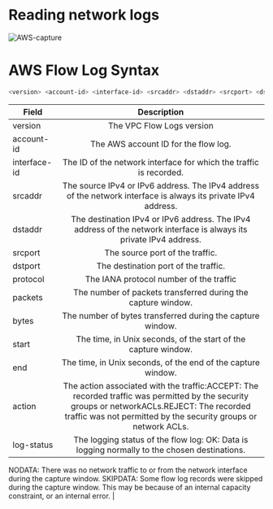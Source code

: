 # Reading network logs

![AWS-capture](https://media.amazonwebservices.com/blog/2015/flow_see_a_stream_2.png)

# AWS Flow Log Syntax 
```bash
<version> <account-id> <interface-id> <srcaddr> <dstaddr> <srcport> <dstport> <protocol> <packets> <bytes> <start> <end> <action> <log-status>
```

| Field         | Description   |
| ------------- |:-------------:| 
| version       | The VPC Flow Logs version |
| account-id    | The AWS account ID for the flow log.      |
| interface-id  | The ID of the network interface for which the traffic is recorded.    |
| srcaddr       | The source IPv4 or IPv6 address. The IPv4 address of the network interface is always its private IPv4 address. |
| dstaddr       | The destination IPv4 or IPv6 address. The IPv4 address of the network interface is always its private IPv4 address.|     
| srcport       | The source port of the traffic.      |
| dstport       |The destination port of the traffic. |
| protocol      | The IANA protocol number of the traffic      |
| packets       | The number of packets transferred during the capture window.      |
| bytes         | The number of bytes transferred during the capture window.      |
| start         | The time, in Unix seconds, of the start of the capture window.      |
| end           | The time, in Unix seconds, of the end of the capture window. |
| action        | The action associated with the traffic:ACCEPT: The recorded traffic was permitted by the security groups or networkACLs.REJECT: The recorded traffic was not permitted by the security groups or network ACLs.|
| log-status    | The logging status of the flow log: OK: Data is logging normally to the chosen destinations.
NODATA: There was no network traffic to or from the network interface during the capture window.
SKIPDATA: Some flow log records were skipped during the capture window. This may be because of an internal capacity constraint, or an internal error.      |

